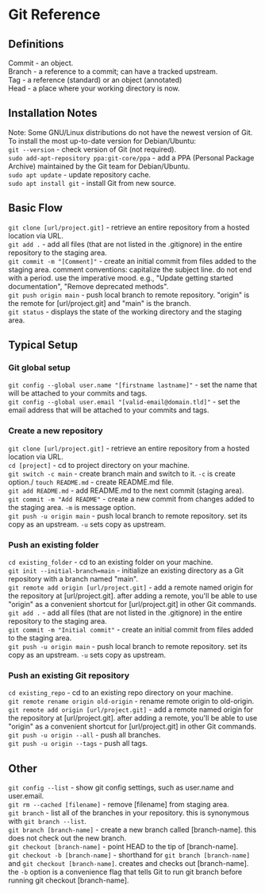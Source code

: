 # Git Reference

## Definitions
Commit - an object.\
Branch - a reference to a commit; can have a tracked upstream.\
Tag - a reference (standard) or an object (annotated)\
Head - a place where your working directory is now.


## Installation Notes
Note: Some GNU/Linux distributions do not have the newest version of Git. To install the most up-to-date version for Debian/Ubuntu:\
`git --version` - check version of Git (not required).\
`sudo add-apt-repository ppa:git-core/ppa` - add a PPA (Personal Package Archive) maintained by the Git team for Debian/Ubuntu.\
`sudo apt update` - update repository cache.\
`sudo apt install git` - install Git from new source.

## Basic Flow
`git clone [url/project.git]` - retrieve an entire repository from a hosted location via URL.\
`git add .` - add all files (that are not listed in the .gitignore) in the entire repository to the staging area.\
`git commit -m "[Comment]"` - create an initial commit from files added to the staging area. comment conventions: capitalize the subject line. do not end with a period. use the imperative mood. e.g., "Update getting started documentation", "Remove deprecated methods".\
`git push origin main` - push local branch to remote repository. "origin" is the remote for [url/project.git] and "main" is the branch.\
`git status` - displays the state of the working directory and the staging area.


## Typical Setup

### Git global setup
`git config --global user.name "[firstname lastname]"` - set the name that will be attached to your commits and tags.\
`git config --global user.email "[valid-email@domain.tld]"` - set the email address that will be attached to your commits and tags.

### Create a new repository
`git clone [url/project.git]` - retrieve an entire repository from a hosted location via URL.\
`cd [project]` - cd to project directory on your machine.\
`git switch -c main` - create branch main and switch to it. `-c` is create option./
`touch README.md` - create README.md file.\
`git add README.md` - add README.md to the next commit (staging area).\
`git commit -m "Add README"` - create a new commit from changes added to the staging area. `-m` is message option.\
`git push -u origin main` - push local branch to remote repository. set its copy as an upstream. `-u` sets copy as upstream.

### Push an existing folder
`cd existing_folder` - cd to an existing folder on your machine. \
`git init --initial-branch=main` - initialize an existing directory as a Git repository with a branch named "main".\
`git remote add origin [url/project.git]` - add a remote named origin for the repository at [url/project.git]. after adding a remote, you'll be able to use "origin" as a convenient shortcut for [url/project.git] in other Git commands.\
`git add .` - add all files (that are not listed in the .gitignore) in the entire repository to the staging area.\
`git commit -m "Initial commit"` - create an initial commit from files added to the staging area.\
`git push -u origin main` - push local branch to remote repository. set its copy as an upstream. `-u` sets copy as upstream.

### Push an existing Git repository
`cd existing_repo` - cd to an existing repo directory on your machine.\
`git remote rename origin old-origin` - rename remote origin to old-origin.\
`git remote add origin [url/project.git]` - add a remote named origin for the repository at [url/project.git]. after adding a remote, you'll be able to use "origin" as a convenient shortcut for [url/project.git] in other Git commands.\
`git push -u origin --all` - push all branches.\
`git push -u origin --tags` - push all tags.


## Other
`git config --list` - show git config settings, such as user.name and user.email.\
`git rm --cached [filename]` - remove [filename] from staging area.\
`git branch` - list all of the branches in your repository. this is synonymous with `git branch --list`.\
`git branch [branch-name]` - create a new branch called [branch-name]. this does not check out the new branch.\
`git checkout [branch-name]` - point HEAD to the tip of [branch-name].\
`git checkout -b [branch-name]` - shorthand for `git branch [branch-name]` and `git checkout [branch-name]`. creates and checks out [branch-name]. the `-b` option is a convenience flag that tells Git to run git branch before running git checkout [branch-name].